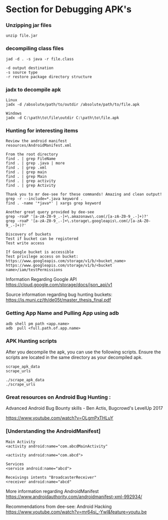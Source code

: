 # Section for Debugging APK's

### Unzipping jar files
```
unzip file.jar
```

### decompiling class files
```
jad -d . -s java -r file.class

-d output destination
-s source type
-r restore package directory structure
```

### jadx to decompile apk
```
Linux
jadx -d /absolute/path/to/outdir /absolute/path/to/file.apk

Windows
jadx -d C:\path\to\file\outdir C:\path\to\file.apk
```

### Hunting for interesting items
```
Review the android manifest
resources/AndroidManifest.xml

From the root directory
find . | grep FileName
find . | grep .java | more
find . | grep .xml 
find . | grep main
find . | grep Main
find . | grep activity
find . | grep Activity

Thank you to mr dee-see for these commands! Amazing and clean output!
grep -r --include=*.java keyword .
find . -name '*java*' | xargs grep keyword

Another great query provided by dee-see
grep -roaP '[a-zA-Z0-9_.-]+\.amazonaws\.com(/[a-zA-Z0-9_.-]+)?'
grep -roaP '[a-zA-Z0-9_.-]+\.storage\.googleapis\.com(/[a-zA-Z0-9_.-]+)?'

Discovery of buckets
Test if bucket can be registered
Test write access

If Google bucket is accessible
Test privilege access on bucket:
https://www.googleapis.com/storage/v1/b/<bucket_name>
https://www.googleapis.com/storage/v1/b/<bucket name>/iam/testPermissions
```
Information Regarding Google API
https://cloud.google.com/storage/docs/json_api/v1

Source information regarding bug hunting buckets: https://is.muni.cz/th/de05t/master_thesis_final.pdf

### Getting App Name and Pulling App using adb
```
adb shell pm path <app.name>
adb  pull <full.path.of.app.name>
```

### APK Hunting scripts
After you decompile the apk, you can use the following scripts. Ensure the scripts are located in the same directory as your decompiled apk.
```
scrape_apk_data
scrape_urls

./scrape_apk_data
./scrape_urls
```

### Great resources on Android Bug Hunting :
Advanced Android Bug Bounty skills - Ben Actis, Bugcrowd's LevelUp 2017

https://www.youtube.com/watch?v=OLgmPxTHLuY

### [Understanding the AndroidManifest]
```
Main Activity
<activity android:name="com.abcdMainActivity"

<activity android:name="com.abcd">

Services
<service android:name="abcd">

Receivings intents "BroadcasterReceiver"
<receiver android:name="abcd"
```
More information regarding AndroidManifest
https://www.androidauthority.com/androidmanifest-xml-992934/

Recommendations from dee-see: Android Hacking https://www.youtube.com/watch?v=mr64si_-YwI&feature=youtu.be
